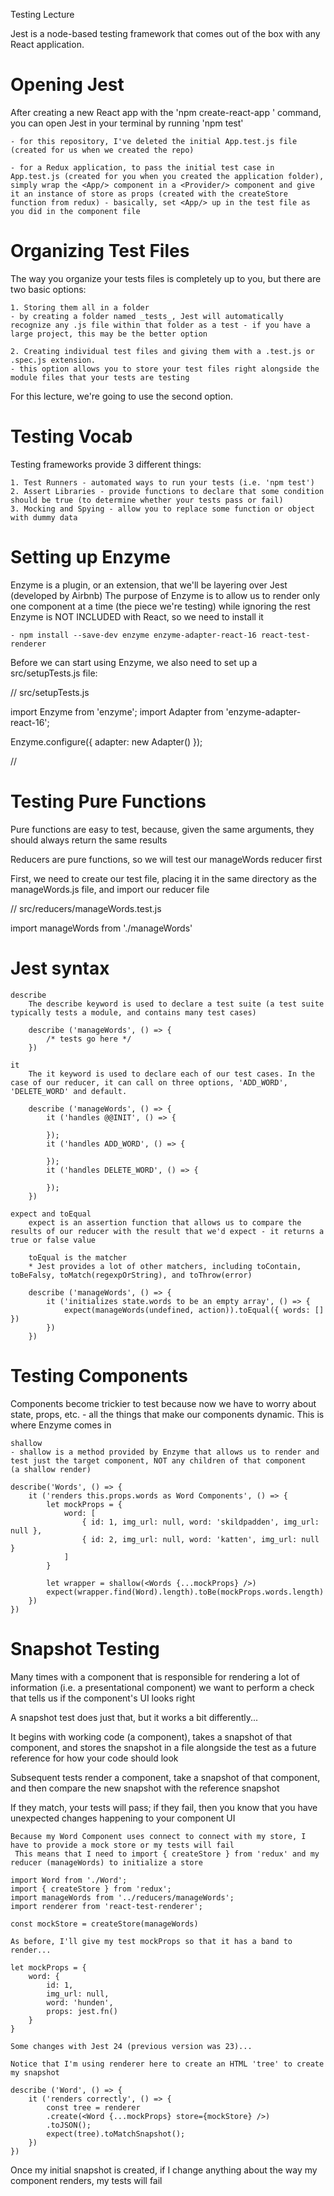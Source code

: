 Testing Lecture

Jest is a node-based testing framework that comes out of the box with any React application.

# Opening Jest
After creating a new React app with the 'npm create-react-app <myApp>' command, you can open Jest in your terminal by running 'npm test'

    - for this repository, I've deleted the initial App.test.js file (created for us when we created the repo)

    - for a Redux application, to pass the initial test case in App.test.js (created for you when you created the application folder), simply wrap the <App/> component in a <Provider/> component and give it an instance of store as props (created with the createStore function from redux) - basically, set <App/> up in the test file as you did in the component file

# Organizing Test Files
The way you organize your tests files is completely up to you, but there are two basic options:

    1. Storing them all in a folder
    - by creating a folder named _tests_, Jest will automatically recognize any .js file within that folder as a test - if you have a large project, this may be the better option

    2. Creating individual test files and giving them with a .test.js or .spec.js extension.
    - this option allows you to store your test files right alongside the module files that your tests are testing

For this lecture, we're going to use the second option.

# Testing Vocab
Testing frameworks provide 3 different things:

    1. Test Runners - automated ways to run your tests (i.e. 'npm test')
    2. Assert Libraries - provide functions to declare that some condition should be true (to determine whether your tests pass or fail)
    3. Mocking and Spying - allow you to replace some function or object with dummy data

# Setting up Enzyme 
Enzyme is a plugin, or an extension, that we'll be layering over Jest (developed by Airbnb)
The purpose of Enzyme is to allow us to render only one component at a time (the piece we're testing) while ignoring the rest
Enzyme is NOT INCLUDED with React, so we need to install it

    - npm install --save-dev enzyme enzyme-adapter-react-16 react-test-renderer

Before we can start using Enzyme, we also need to set up a src/setupTests.js file:

// src/setupTests.js

import Enzyme from 'enzyme';
import Adapter from 'enzyme-adapter-react-16';

Enzyme.configure({ adapter: new Adapter() });

//

# Testing Pure Functions
Pure functions are easy to test, because, given the same arguments, they should always return the same results

Reducers are pure functions, so we will test our manageWords reducer first

First, we need to create our test file, placing it in the same directory as the manageWords.js file, and import our reducer file

// src/reducers/manageWords.test.js

import manageWords from './manageWords'

# Jest syntax
    describe
        The describe keyword is used to declare a test suite (a test suite typically tests a module, and contains many test cases)

        describe ('manageWords', () => {
            /* tests go here */
        })

    it 
        The it keyword is used to declare each of our test cases. In the case of our reducer, it can call on three options, 'ADD_WORD', 'DELETE_WORD' and default.

        describe ('manageWords', () => {
            it ('handles @@INIT', () => {

            });
            it ('handles ADD_WORD', () => {

            });
            it ('handles DELETE_WORD', () => {

            });
        })

    expect and toEqual
        expect is an assertion function that allows us to compare the results of our reducer with the result that we'd expect - it returns a true or false value

        toEqual is the matcher
        * Jest provides a lot of other matchers, including toContain, toBeFalsy, toMatch(regexpOrString), and toThrow(error)

        describe ('manageWords', () => {
            it ('initializes state.words to be an empty array', () => {
                expect(manageWords(undefined, action)).toEqual({ words: [] })
            })
        })

# Testing Components
Components become trickier to test because now we have to worry about state, props, etc. - all the things that make our components dynamic. This is where Enzyme comes in

    shallow 
    - shallow is a method provided by Enzyme that allows us to render and test just the target component, NOT any children of that component
    (a shallow render)

    describe('Words', () => {
        it ('renders this.props.words as Word Components', () => {
            let mockProps = {
                word: [
                    { id: 1, img_url: null, word: 'skildpadden', img_url: null },
                    { id: 2, img_url: null, word: 'katten', img_url: null }
                ]
            }

            let wrapper = shallow(<Words {...mockProps} />)
            expect(wrapper.find(Word).length).toBe(mockProps.words.length)
        })
    })

# Snapshot Testing
Many times with a component that is responsible for rendering a lot of information (i.e. a presentational component) we want to perform a check that tells us if the component's UI looks right

A snapshot test does just that, but it works a bit differently... 

It begins with working code (a component), takes a snapshot of that component, and stores the snapshot in a file alongside the test as a future reference for how your code should look

Subsequent tests render a component, take a snapshot of that component, and then compare the new snapshot with the reference snapshot

If they match, your tests will pass; if they fail, then you know that you have unexpected changes happening to your component UI

    Because my Word Component uses connect to connect with my store, I have to provide a mock store or my tests will fail
     This means that I need to import { createStore } from 'redux' and my reducer (manageWords) to initialize a store 

    import Word from './Word';
    import { createStore } from 'redux';
    import manageWords from '../reducers/manageWords';
    import renderer from 'react-test-renderer';

    const mockStore = createStore(manageWords)

    As before, I'll give my test mockProps so that it has a band to render...

    let mockProps = {
        word: {
            id: 1,
            img_url: null,
            word: 'hunden',
            props: jest.fn() 
        }
    }

    Some changes with Jest 24 (previous version was 23)...

    Notice that I'm using renderer here to create an HTML 'tree' to create my snapshot

    describe ('Word', () => {
        it ('renders correctly', () => { 
            const tree = renderer
            .create(<Word {...mockProps} store={mockStore} />)
            .toJSON();
            expect(tree).toMatchSnapshot();
        })
    })

Once my initial snapshot is created, if I change anything about the way my component renders, my tests will fail
